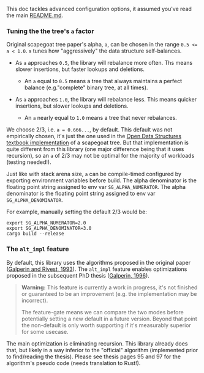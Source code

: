 This doc tackles advanced configuration options, it assumed you've read the main [README.md](https://github.com/tnballo/scapegoat/blob/master/README.md).

### Tuning the the tree's `a` factor

Original scapegoat tree paper's alpha, `a`, can be chosen in the range `0.5 <= a < 1.0`.
`a` tunes how "aggressively" the data structure self-balances.

* As `a` approaches `0.5`, the library will rebalance more often. Ths means slower insertions, but faster lookups and deletions.
	* An `a` equal to `0.5` means a tree that always maintains a perfect balance (e.g."complete" binary tree, at all times).

* As `a` approaches `1.0`, the library will rebalance less. This means quicker insertions, but slower lookups and deletions.
	* An `a` nearly equal to `1.0` means a tree that never rebalances.

We choose 2/3, i.e. `a = 0.666...`, by default.
This default was not empirically chosen, it's just the one used in the [Open Data Structures textbook implementation](https://opendatastructures.org/ods-java/8_Scapegoat_Trees.html) of a scapegoat tree.
But that implementation is quite different from this library (one major difference being that it uses recursion), so an `a` of 2/3 may not be optimal for the majority of workloads (testing needed!).

Just like with stack arena size, `a` can be compile-timed configured by exporting environment variables before build.
The alpha denominator is the floating point string assigned to env var `SG_ALPHA_NUMERATOR`.
The alpha denominator is the floating point string assigned to env var `SG_ALPHA_DENOMINATOR`.

For example, manually setting the default 2/3 would be:

```
export SG_ALPHA_NUMERATOR=2.0
export SG_ALPHA_DENOMINATOR=3.0
cargo build --release
```


### The `alt_impl` feature

By default, this library uses the algorithms proposed in the original paper ([Galperin and Rivest, 1993](https://people.csail.mit.edu/rivest/pubs/GR93.pdf)).
The `alt_impl` feature enables optimizations proposed in the subsequent PhD thesis ([Galperin, 1996](https://dspace.mit.edu/handle/1721.1/10639)).

> **Warning:** This feature is currently a work in progress, it's not finished or guaranteed to be an improvement (e.g. the implementation may be incorrect).
>
> The feature-gate means we can compare the two modes before potentially setting a new default in a future version.
> Beyond that point the non-default is only worth supporting if it's measurably superior for some usecase.

The main optimization is eliminating recursion.
This library already does that, but likely in a way inferior to the "official" algorithm (implemented prior to find/reading the thesis). Please see thesis pages 95 and 97 for the algorithm's pseudo code (needs translation to Rust!).

>